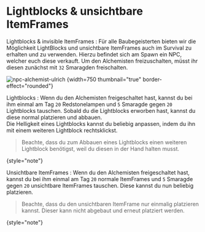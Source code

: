 # Lightblocks & unsichtbare ItemFrames

Lightblocks & invisible ItemFrames
: Für alle Baubegeisterten bieten wir die Möglichkeit LightBlocks und unsichtbare ItemFrames auch im
Survival zu erhalten und zu verwenden.
Hierzu befindet sich am Spawn ein NPC, welcher euch diese verkauft. Um den Alchemisten
freizuschalten, müsst ihr diesen zunächst mit `32` Smaragden freischalten.

![npc-alchemist-ulrich](npc-alchemist-ulrich.png) {width=750 thumbnail="true"
border-effect="rounded"}

<tabs>
<tab title="Lightblocks">

Lightblocks
: Wenn du den Alchemisten freigeschaltet hast, kannst du bei ihm einmal am Tag `20` Redstonelampen
und `5` Smaragde gegen `20` Lightblocks tauschen. Sobald du die Lightblocks erworben hast, kannst du
diese normal platzieren und abbauen. \
Die Helligkeit eines Lightblocks kannst du beliebig anpassen, indem du ihn mit einem weiteren
Lightblock rechtsklickst.

> Beachte, dass du zum Abbauen eines Lightblocks einen weiteren Lightblock benötigst, weil du diesen
> in der Hand halten musst.
>
{style="note"}

</tab>
<tab title="Unsichtbare ItemFrames">

Unsichtbare ItemFrames
: Wenn du den Alchemisten freigeschaltet hast, kannst du bei ihm einmal am Tag `20` normale
ItemFrames und `5` Smaragde gegen `20` unsichtbare ItemFrames tauschen.
Diese kannst du nun beliebig platzieren.

> Beachte, dass du den unsichtbaren ItemFrame nur einmalig platzieren kannst. Dieser kann nicht
> abgebaut und erneut platziert werden.
>
{style="note"}
</tab>
</tabs>
